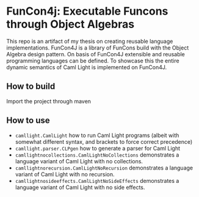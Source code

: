 # FunCon4j: Executable Funcons through Object Algebras

This repo is an artifact of my thesis on creating reusable language implementations. FunCon4J is a library of FunCons build with the Object Algebra design pattern. On basis of FunCon4J extensible and reusable programming languages can be defined. To showcase this the entire dynamic semantics of Caml Light is implemented on FunCon4J. 

## How to build

Import the project through maven

## How to use

* `camllight.CamlLight` how to run Caml Light programs (albeit with somewhat different syntax, and brackets to force correct precedence)
* `camllight.parser.CLPgen` how to generate a parser for Caml Light
* `camllightnocollections.CamlLightNoCollections` demonstrates a language variant of Caml Light with no collections.
* `camllightnorecursion.CamlLightNoRecursion` demonstrates a language variant of Caml Light with no recursion.
* `camllightnosideeffects.CamlLightNoSideEffects` demonstrates a language variant of Caml Light with no side effects.
